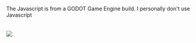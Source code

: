 The Javascript is from a GODOT Game Engine build. I personally don't use Javascript<br><br><br><img src="https://github-readme-stats.vercel.app/api/top-langs/?username=pico-byte"/>

<!--
**pico-byte/pico-byte** is a ✨ _special_ ✨ repository because its `README.md` (this file) appears on your GitHub profile.

Here are some ideas to get you started:

- 🔭 I’m currently working on ...
- 🌱 I’m currently learning ...
- 👯 I’m looking to collaborate on ...
- 🤔 I’m looking for help with ...
- 💬 Ask me about ...
- 📫 How to reach me: ...
- 😄 Pronouns: ...
- ⚡ Fun fact: ...
-->
